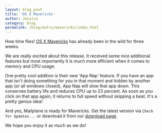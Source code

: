```yaml
---
layout: blog_post
title: 'OS X Mavericks'
author: Jessica
category: blog
permalink: /blog/entry/mavericks/index.html
---
```


How time flies! [OS X Mavericks](http://www.apple.com/osx) has already been in the wild for three weeks.

We are really excited about this release. It received some nice additional features but most importantly it is much more efficient when it comes to memory and CPU usage.

One pretty cool addition is their new 'App Nap' feature. If you have an app that isn't doing something for you in that moment and hidden by another app (or all windows closed), App Nap will slow that app down. This conserves battery life and reduces CPU up to 23 percent. As soon as you click on that app again, it returns to full speed without skipping a beat. It's a pretty genius idea!

And yes, Mailplane is ready for Mavericks. Get the latest version via `Check for Updates...` or download it from our [download page](http://mailplaneapp.com/download).

We hope you enjoy it as much as we do!